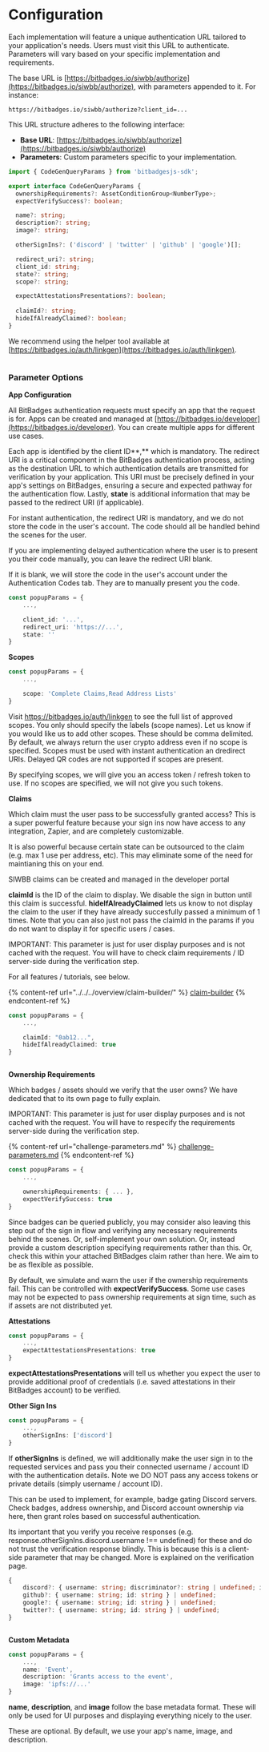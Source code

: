 # Configuration

Each implementation will feature a unique authentication URL tailored to your application's needs. Users must visit this URL to authenticate. Parameters will vary based on your specific implementation and requirements.

The base URL is [https://bitbadges.io/siwbb/authorize](https://bitbadges.io/siwbb/authorize), with parameters appended to it. For instance:

```vbnet
https://bitbadges.io/siwbb/authorize?client_id=...
```

This URL structure adheres to the following interface:

* **Base URL**: [https://bitbadges.io/siwbb/authorize](https://bitbadges.io/siwbb/authorize)
* **Parameters**: Custom parameters specific to your implementation.

```typescript
import { CodeGenQueryParams } from 'bitbadgesjs-sdk';

export interface CodeGenQueryParams {
  ownershipRequirements?: AssetConditionGroup<NumberType>;
  expectVerifySuccess?: boolean;

  name?: string;
  description?: string;
  image?: string;

  otherSignIns?: ('discord' | 'twitter' | 'github' | 'google')[];

  redirect_uri?: string;
  client_id: string;
  state?: string;
  scope?: string;

  expectAttestationsPresentations?: boolean;
  
  claimId?: string;
  hideIfAlreadyClaimed?: boolean;
}
```

We recommend using the helper tool available at [https://bitbadges.io/auth/linkgen](https://bitbadges.io/auth/linkgen).

<figure><img src="../../../.gitbook/assets/image (4) (1) (1) (1).png" alt=""><figcaption></figcaption></figure>

### **Parameter Options**

**App Configuration**

All BitBadges authentication requests must specify an app that the request is for. Apps can be created and managed at [https://bitbadges.io/developer](https://bitbadges.io/developer). You can create multiple apps for different use cases.

Each app is identified by the client ID**,** which is mandatory. The redirect URI is a critical component in the BitBadges authentication process, acting as the destination URL to which authentication details are transmitted for verification by your application. This URI must be precisely defined in your app's settings on BitBadges, ensuring a secure and expected pathway for the authentication flow. Lastly, **state** is additional information that may be passed to the redirect URI (if applicable).

For instant authentication, the redirect URI is mandatory, and we do not store the code in the user's account. The code should all be handled behind the scenes for the user.

If you are implementing delayed authentication where the user is to present you their code manually, you can leave the redirect URI blank.

If it is blank, we will store the code in the user's account under the Authentication Codes tab. They are to manually present you the code.

```typescript
const popupParams = {
    ...,

    client_id: '...',
    redirect_uri: 'https://...',
    state: ''
}
```

**Scopes**

```typescript
const popupParams = {
    ...,

    scope: 'Complete Claims,Read Address Lists'
}
```

Visit https://bitbadges.io/auth/linkgen to see the full list of approved scopes. You only should specify the labels (scope names). Let us know if you would like us to add other scopes. These should be comma delimited. By default, we always return the user crypto address even if no scope is specified. Scopes must be used with instant authentication an dredirect URIs. Delayed QR codes are not supported if scopes are present.

By specifying scopes, we will give you an access token / refresh token to use. If no scopes are specified, we will not give you such tokens.

**Claims**

Which claim must the user pass to be successfully granted access? This is a super powerful feature because your sign ins now have access to any integration, Zapier, and are completely customizable.

It is also powerful because certain state can be outsourced to the claim (e.g. max 1 use per address, etc). This may eliminate some of the need for maintianing this on your end.

SIWBB claims can be created and managed in the developer portal

**claimId** is the ID of the claim to display. We disable the sign in button until this claim is successful. **hideIfAlreadyClaimed** lets us know to not display the claim to the user if they have already succesfully passed a minimum of 1 times. Note that you can also just not pass the claimId in the params if you do not want to display it for specific users / cases.&#x20;

IMPORTANT: This parameter is just for user display purposes and is not cached with the request. You will have to check claim requirements / ID server-side during the verification step.&#x20;

For all features / tutorials, see below.

{% content-ref url="../../../overview/claim-builder/" %}
[claim-builder](../../../overview/claim-builder/)
{% endcontent-ref %}

```typescript
const popupParams = {
    ...,

    claimId: "0ab12...",
    hideIfAlreadyClaimed: true
}
```

<figure><img src="../../../.gitbook/assets/image (1) (1) (1) (1).png" alt=""><figcaption></figcaption></figure>

**Ownership Requirements**

Which badges / assets should we verify that the user owns? We have dedicated that to its own page to fully explain.

IMPORTANT: This parameter is just for user display purposes and is not cached with the request. You will have to respecify the requirements server-side during the verification step.&#x20;

{% content-ref url="challenge-parameters.md" %}
[challenge-parameters.md](challenge-parameters.md)
{% endcontent-ref %}

```typescript
const popupParams = {
    ...,

    ownershipRequirements: { ... },
    expectVerifySuccess: true
}
```

Since badges can be queried publicly, you may consider also leaving this step out of the sign in flow and verifying any necessary requirements behind the scenes. Or, self-implement your own solution. Or, instead provide a custom description specifying requirements rather than this. Or, check this within your attached BitBadges claim rather than here. We aim to be as flexible as possible.&#x20;

By default, we simulate and warn the user if the ownership requirements fail. This can be controlled with **expectVerifySuccess**. Some use cases may not be expected to pass ownership requirements at sign time, such as if assets are not distributed yet.

**Attestations**

```typescript
const popupParams = {
    ...,
    expectAttestationsPresentations: true
}
```

**expectAttestationsPresentations** will tell us whether you expect the user to provide additional proof of credentials (i.e. saved attestations in their BitBadges account) to be verified.

**Other Sign Ins**

```typescript
const popupParams = {
    ...,
    otherSignIns: ['discord']
}
```

If **otherSignIns** is defined, we will additionally make the user sign in to the requested services and pass you their connected username / account ID with the authentication details. Note we DO NOT pass any access tokens or private details (simply username / account ID).

This can be used to implement, for example, badge gating Discord servers. Check badges, address ownership, and Discord account ownership via here, then grant roles based on successful authentication.

Its important that you verify you receive responses (e.g. response.otherSignIns.discord.username !== undefined) for these and do not trust the verification response blindly. This is because this is a client-side parameter that may be changed. More is explained on the verification page.

```typescript
{
    discord?: { username: string; discriminator?: string | undefined; id: string } | undefined;
    github?: { username: string; id: string } | undefined;
    google?: { username: string; id: string } | undefined;
    twitter?: { username: string; id: string } | undefined;
}
```

<figure><img src="../../../.gitbook/assets/image (2) (1) (1) (1) (1) (1) (1) (1) (1) (1) (1) (1) (1) (1) (1) (1).png" alt=""><figcaption></figcaption></figure>

**Custom Metadata**

```typescript
const popupParams = {
    ...,
    name: 'Event',
    description: 'Grants access to the event',
    image: 'ipfs://...'
}
```

**name**, **description**, and **image** follow the base metadata format. These will only be used for UI purposes and displaying everything nicely to the user.

These are optional. By default, we use your app's name, image, and description.
